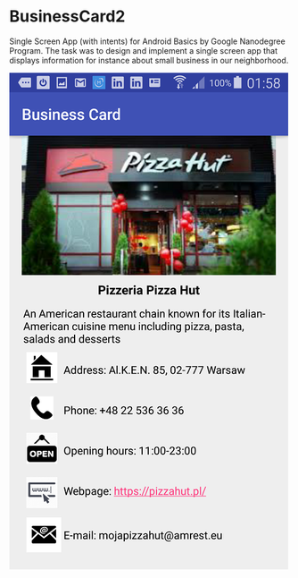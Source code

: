 # BusinessCard2
Single Screen App (with intents) for Android Basics by Google Nanodegree Program. The task was to design and implement a single screen app that displays information for instance about small business in our neighborhood.

![alt text](https://raw.githubusercontent.com/AleksandraWozniak/BusinessCard2/master/Screenshot_2018-02-18-01-58-08_new.png)
